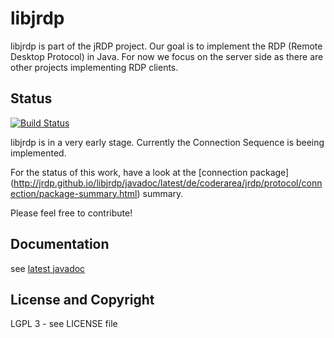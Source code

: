 libjrdp
=======

libjrdp is part of the jRDP project. Our goal is to implement the RDP (Remote Desktop Protocol) in Java. For now we focus on the server side as there are other projects implementing RDP clients.

Status
------
[![Build Status](https://travis-ci.org/jRDP/libjrdp.png?branch=master)](https://travis-ci.org/jRDP/libjrdp)

libjrdp is in a very early stage. Currently the Connection Sequence is beeing implemented.

For the status of this work, have a look at the [connection package] (http://jrdp.github.io/libjrdp/javadoc/latest/de/coderarea/jrdp/protocol/connection/package-summary.html) summary.

Please feel free to contribute!

Documentation
-------------
see [latest javadoc](http://jrdp.github.io/libjrdp/javadoc/latest/)

License and Copyright
---------------------
LGPL 3 - see LICENSE file


